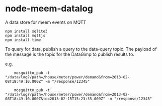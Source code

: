 node-meem-datalog
=================

A data store for meem events on MQTT

    npm install sqlite3
    npm install mqttjs
    npm install time
    
To query for data, publish a query to the data-query topic.  The payload of the message is the topic for the DataGimp to
publish results to.
 
e.g.

        mosquitto_pub -t "/data/log?/path=/house/meter/power/demand&from=2013-02-08T18:49:10.000Z" -m "/response/12345"

        mosquitto_pub -t "/data/log?/path=/house/meter/power/demand&from=2013-02-08T18:49:10.000Z&to=2013-02-15T15:23:35.000Z" -m "/response/12345"
